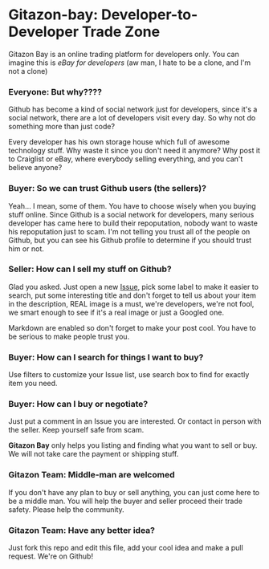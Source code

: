 # Gitazon-bay: Developer-to-Developer Trade Zone

Gitazon Bay is an online trading platform for developers only. You can imagine this is _eBay for developers_ (aw man, I hate to be a clone, and I'm not a clone)

### Everyone: But why????
Github has become a kind of social network just for developers, since it's a social network, there are a lot of developers visit every day. So why not do something more than just code? 

Every developer has his own storage house which full of awesome technology stuff. Why waste it since you don't need it anymore? Why post it to Craiglist or eBay, where everybody selling everything, and you can't believe anyone?

### Buyer: So we can trust Github users (the sellers)?

Yeah... I mean, some of them. You have to choose wisely when you buying stuff online. Since Github is a social network for developers, many serious developer has came here to build their repoputation, nobody want to waste his repoputation just to scam. I'm not telling you trust all of the people on Github, but you can see his Github profile to determine if you should trust him or not. 

### Seller: How can I sell my stuff on Github?

Glad you asked. Just open a new [Issue](https://github.com/gitazon/bay/issues), pick some label to make it easier to search, put some interesting title and don't forget to tell us about your item in the description, REAL image is a must, we're developers, we're not fool, we smart enough to see if it's a real image or just a Googled one.

Markdown are enabled so don't forget to make your post cool. You have to be serious to make people trust you.

### Buyer: How can I search for things I want to buy?

Use filters to customize your Issue list, use search box to find for exactly item you need.

### Buyer: How can I buy or negotiate?

Just put a comment in an Issue you are interested. Or contact in person with the seller. Keep yourself safe from scam.

**Gitazon Bay** only helps you listing and finding what you want to sell or buy. We will not take care the payment or shipping stuff.

### Gitazon Team: Middle-man are welcomed

If you don't have any plan to buy or sell anything, you can just come here to be a middle man. You will help the buyer and seller proceed their trade safety. Please help the community.

### Gitazon Team: Have any better idea? 

Just fork this repo and edit this file, add your cool idea and make a pull request. We're on Github!
